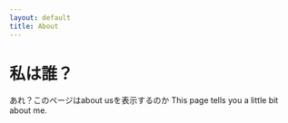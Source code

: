 ```yaml
---
layout: default
title: About
---
```

# 私は誰？

あれ？このページはabout usを表示するのか
This page tells you a little bit about me.